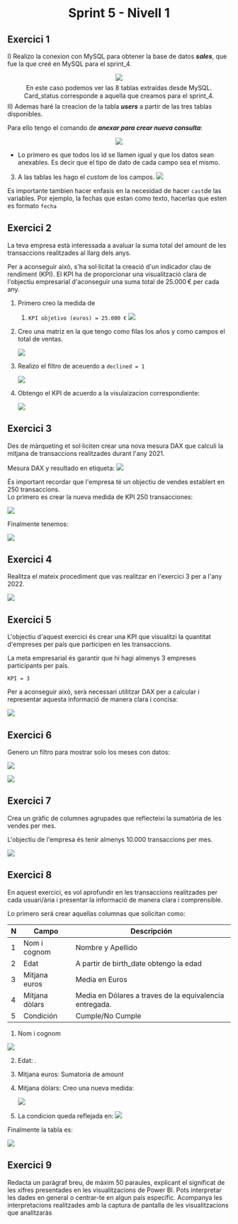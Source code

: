 <center><h1>Sprint 5 - Nivell 1</h1></center>

## Exercici 1

I) Realizo la conexion con MySQL para obtener la base de datos ***sales***, que fue la que creé en MySQL para el sprint_4.

<center>        

![](files_sprint_5/S5N1.png)        

</center>     


<center>
    <p style="line-height: 0.25;">En este caso podemos ver las 8 tablas extraídas desde MySQL.</p> 
    <p style="line-height: 0.25;">Card_status corresponde a aquella que creamos para el sprint_4.</p>
</center>

II) Ademas haré la creacion de la tabla ***users*** a partir de las tres tablas disponibles.

Para ello tengo el comando de ***anexar para crear nueva consulta***:
<center>  

![](files_sprint_5/S5N1b.png)

</center> 

- Lo primero es que todos los id se llamen igual y que los datos sean anexables. Es decir que el tipo de dato de cada campo sea el mismo. 

3. A las tablas les hago el *custom* de los campos.
![](files_sprint_5/S5N1c.png)

Es importante tambien hacer enfasis en la necesidad de hacer `cast`de las variables. Por ejemplo, la fechas que estan como texto, hacerlas que esten es formato `fecha`

## Exercici 2

La teva empresa està interessada a avaluar la suma total del amount de les transaccions realitzades al llarg dels anys.     

Per a aconseguir això, s'ha sol·licitat la creació d'un indicador clau de rendiment (KPI). El KPI ha de proporcionar una visualització clara de l'objectiu empresarial d'aconseguir una suma total de 25.000 € per cada any.

1. Primero creo la medida de 
   1. `KPI objetivo (euros) = 25.000 €`
    ![](files_sprint_5/S5N1E2a1.png)

1. Creo una matriz en la que tengo como filas los años y como campos el total de ventas.

    ![](files_sprint_5/S5N1E2a.png)

3. Realizo el filtro de aceuerdo a `declined = 1`
   
    ![](files_sprint_5/S5N1E2c.png)
   
4. Obtengo el KPI de acuerdo a la visulaizacion correspondiente: 

    ![](files_sprint_5/S5N1E2b.png)


## Exercici 3

Des de màrqueting et sol·liciten crear una nova mesura DAX que calculi la mitjana de transaccions realitzades durant l'any 2021. 

Mesura DAX  y resultado en etiqueta: 
    ![](files_sprint_5/S5N1E3a.png)


És important recordar que l'empresa té un objectiu de vendes establert en 250 transaccions.     
Lo primero es crear la nueva medida de KPI 250 transacciones:

![](files_sprint_5/S5N1E3b.png)

Finalmente tenemos: 

![](files_sprint_5/S5N1E3c.png)


## Exercici 4
Realitza el mateix procediment que vas realitzar en l'exercici 3 per a l'any 2022.

![](files_sprint_5/S5N1E4a.png)


## Exercici 5

L'objectiu d'aquest exercici és crear una KPI que visualitzi la quantitat d'empreses per país que participen en les transaccions.       

La meta empresarial és garantir que hi hagi almenys 3 empreses participants per país.    

`KPI = 3`

Per a aconseguir això, serà necessari utilitzar DAX per a calcular i representar aquesta informació de manera clara i concisa: 

![](files_sprint_5/S5N1E5a.png)


## Exercici 6


Genero un filtro para mostrar solo los meses con datos:

![](files_sprint_5/S5N1E6a.png)


![](files_sprint_5/S5N1E6b.png)


## Exercici 7

Crea un gràfic de columnes agrupades que reflecteixi la sumatòria de les vendes per mes.        

L'objectiu de l'empresa és tenir almenys 10.000 transaccions per mes.

![](files_sprint_5/S5N1E7a.png)


## Exercici 8

En aquest exercici, es vol aprofundir en les transaccions realitzades per cada usuari/ària i presentar la informació de manera clara i comprensible. 

Lo primero será crear aquellas columnas que solicitan como:

| N | Campo            | Descripción                                             |
|---|------------------|---------------------------------------------------------|
| 1 | Nom i cognom     | Nombre y Apellido                                       |
| 2 | Edat             | A partir de birth_date obtengo la edad                  |
| 3 | Mitjana euros    | Media en Euros                                          |
| 4 | Mitjana dòlars   | Media en Dólares a traves de la equivalencia entregada. |
| 5 | Condición        | Cumple/No Cumple                                        |


1. Nom i cognom

![](files_sprint_5/S5N1E8a.png)

2. Edat: .
   
3. Mitjana euros: Sumatoria de amount
   
4. Mitjana dòlars: Creo una nueva medida:
   
   ![](files_sprint_5/S5N1E8b.png)

5.  La condicion queda reflejada en:
   ![](files_sprint_5/S5N1E8c.png)

   Finalmente la tabla es:

   ![](files_sprint_5/S5N1E8d.png)


## Exercici 9

Redacta un paràgraf breu, de màxim 50 paraules, explicant el significat de les xifres presentades en les visualitzacions de Power BI. Pots interpretar les dades en general o centrar-te en algun país específic. Acompanya les interpretacions realitzades amb la captura de pantalla de les visualitzacions que analitzaràs
